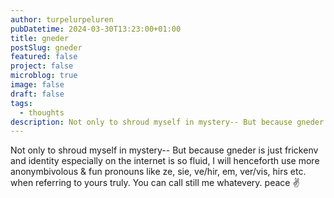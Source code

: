 ```yaml
---
author: turpelurpeluren
pubDatetime: 2024-03-30T13:23:00+01:00
title: gneder
postSlug: gneder
featured: false
project: false
microblog: true
image: false
draft: false
tags:
  - thoughts
description: Not only to shroud myself in mystery-- But because gneder is just frickenv and identity especially on the internet is so fluid, I will henceforth use more anonymbivolous & fun pronouns like ze, sie, ve/hir, em, ver/vis, hirs etc. when referring to yours truly. You can call still me whatevery. peace ✌️
---
```



Not only to shroud myself in mystery-- But because gneder is just frickenv and identity especially on the internet is so fluid, I will henceforth use more anonymbivolous & fun pronouns like ze, sie, ve/hir, em, ver/vis, hirs etc. when referring to yours truly. You can call still me whatevery. peace ✌️